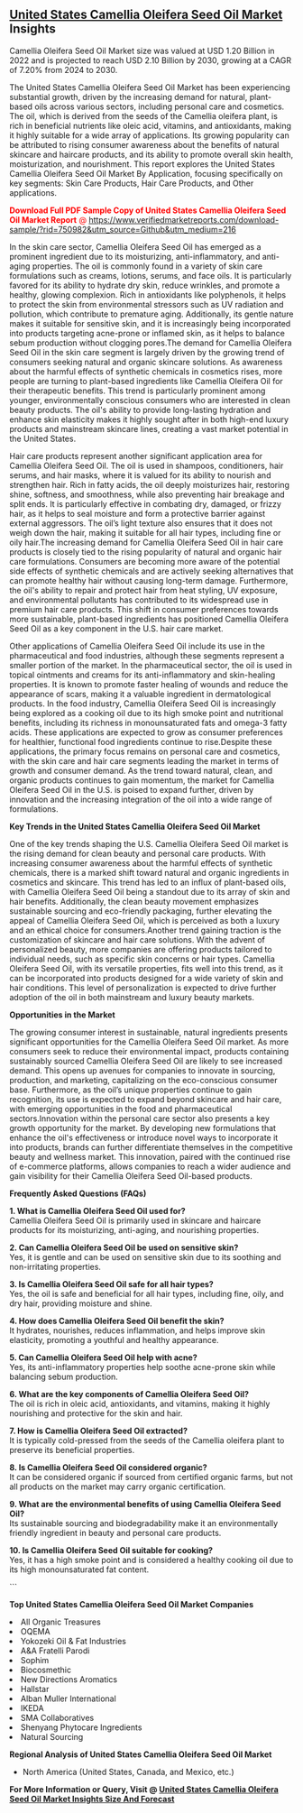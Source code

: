 <h2><a href="https://www.verifiedmarketreports.com/download-sample/?rid=750982&amp;utm_source=Github&amp;utm_medium=216" target="_blank">United States Camellia Oleifera Seed Oil Market</a> Insights</h2><p>Camellia Oleifera Seed Oil Market size was valued at USD 1.20 Billion in 2022 and is projected to reach USD 2.10 Billion by 2030, growing at a CAGR of 7.20% from 2024 to 2030.</p><p><p>The United States Camellia Oleifera Seed Oil Market has been experiencing substantial growth, driven by the increasing demand for natural, plant-based oils across various sectors, including personal care and cosmetics. The oil, which is derived from the seeds of the Camellia oleifera plant, is rich in beneficial nutrients like oleic acid, vitamins, and antioxidants, making it highly suitable for a wide array of applications. Its growing popularity can be attributed to rising consumer awareness about the benefits of natural skincare and haircare products, and its ability to promote overall skin health, moisturization, and nourishment. This report explores the United States Camellia Oleifera Seed Oil Market By Application, focusing specifically on key segments: Skin Care Products, Hair Care Products, and Other applications. <p><span class=""><span style="color: #ff0000;"><strong>Download Full PDF Sample Copy of United States Camellia Oleifera Seed Oil Market Report</strong> @ </span><a href="https://www.verifiedmarketreports.com/download-sample/?rid=750982&amp;utm_source=Github&amp;utm_medium=216" target="_blank">https://www.verifiedmarketreports.com/download-sample/?rid=750982&amp;utm_source=Github&amp;utm_medium=216</a></span></p></p><p>In the skin care sector, Camellia Oleifera Seed Oil has emerged as a prominent ingredient due to its moisturizing, anti-inflammatory, and anti-aging properties. The oil is commonly found in a variety of skin care formulations such as creams, lotions, serums, and face oils. It is particularly favored for its ability to hydrate dry skin, reduce wrinkles, and promote a healthy, glowing complexion. Rich in antioxidants like polyphenols, it helps to protect the skin from environmental stressors such as UV radiation and pollution, which contribute to premature aging. Additionally, its gentle nature makes it suitable for sensitive skin, and it is increasingly being incorporated into products targeting acne-prone or inflamed skin, as it helps to balance sebum production without clogging pores.The demand for Camellia Oleifera Seed Oil in the skin care segment is largely driven by the growing trend of consumers seeking natural and organic skincare solutions. As awareness about the harmful effects of synthetic chemicals in cosmetics rises, more people are turning to plant-based ingredients like Camellia Oleifera Oil for their therapeutic benefits. This trend is particularly prominent among younger, environmentally conscious consumers who are interested in clean beauty products. The oil's ability to provide long-lasting hydration and enhance skin elasticity makes it highly sought after in both high-end luxury products and mainstream skincare lines, creating a vast market potential in the United States.</p><p>Hair care products represent another significant application area for Camellia Oleifera Seed Oil. The oil is used in shampoos, conditioners, hair serums, and hair masks, where it is valued for its ability to nourish and strengthen hair. Rich in fatty acids, the oil deeply moisturizes hair, restoring shine, softness, and smoothness, while also preventing hair breakage and split ends. It is particularly effective in combating dry, damaged, or frizzy hair, as it helps to seal moisture and form a protective barrier against external aggressors. The oil’s light texture also ensures that it does not weigh down the hair, making it suitable for all hair types, including fine or oily hair.The increasing demand for Camellia Oleifera Seed Oil in hair care products is closely tied to the rising popularity of natural and organic hair care formulations. Consumers are becoming more aware of the potential side effects of synthetic chemicals and are actively seeking alternatives that can promote healthy hair without causing long-term damage. Furthermore, the oil's ability to repair and protect hair from heat styling, UV exposure, and environmental pollutants has contributed to its widespread use in premium hair care products. This shift in consumer preferences towards more sustainable, plant-based ingredients has positioned Camellia Oleifera Seed Oil as a key component in the U.S. hair care market.</p><p>Other applications of Camellia Oleifera Seed Oil include its use in the pharmaceutical and food industries, although these segments represent a smaller portion of the market. In the pharmaceutical sector, the oil is used in topical ointments and creams for its anti-inflammatory and skin-healing properties. It is known to promote faster healing of wounds and reduce the appearance of scars, making it a valuable ingredient in dermatological products. In the food industry, Camellia Oleifera Seed Oil is increasingly being explored as a cooking oil due to its high smoke point and nutritional benefits, including its richness in monounsaturated fats and omega-3 fatty acids. These applications are expected to grow as consumer preferences for healthier, functional food ingredients continue to rise.Despite these applications, the primary focus remains on personal care and cosmetics, with the skin care and hair care segments leading the market in terms of growth and consumer demand. As the trend toward natural, clean, and organic products continues to gain momentum, the market for Camellia Oleifera Seed Oil in the U.S. is poised to expand further, driven by innovation and the increasing integration of the oil into a wide range of formulations.</p><p><strong>Key Trends in the United States Camellia Oleifera Seed Oil Market</strong></p><p>One of the key trends shaping the U.S. Camellia Oleifera Seed Oil market is the rising demand for clean beauty and personal care products. With increasing consumer awareness about the harmful effects of synthetic chemicals, there is a marked shift toward natural and organic ingredients in cosmetics and skincare. This trend has led to an influx of plant-based oils, with Camellia Oleifera Seed Oil being a standout due to its array of skin and hair benefits. Additionally, the clean beauty movement emphasizes sustainable sourcing and eco-friendly packaging, further elevating the appeal of Camellia Oleifera Seed Oil, which is perceived as both a luxury and an ethical choice for consumers.Another trend gaining traction is the customization of skincare and hair care solutions. With the advent of personalized beauty, more companies are offering products tailored to individual needs, such as specific skin concerns or hair types. Camellia Oleifera Seed Oil, with its versatile properties, fits well into this trend, as it can be incorporated into products designed for a wide variety of skin and hair conditions. This level of personalization is expected to drive further adoption of the oil in both mainstream and luxury beauty markets.</p><p><strong>Opportunities in the Market</strong></p><p>The growing consumer interest in sustainable, natural ingredients presents significant opportunities for the Camellia Oleifera Seed Oil market. As more consumers seek to reduce their environmental impact, products containing sustainably sourced Camellia Oleifera Seed Oil are likely to see increased demand. This opens up avenues for companies to innovate in sourcing, production, and marketing, capitalizing on the eco-conscious consumer base. Furthermore, as the oil’s unique properties continue to gain recognition, its use is expected to expand beyond skincare and hair care, with emerging opportunities in the food and pharmaceutical sectors.Innovation within the personal care sector also presents a key growth opportunity for the market. By developing new formulations that enhance the oil's effectiveness or introduce novel ways to incorporate it into products, brands can further differentiate themselves in the competitive beauty and wellness market. This innovation, paired with the continued rise of e-commerce platforms, allows companies to reach a wider audience and gain visibility for their Camellia Oleifera Seed Oil-based products.</p><p><strong>Frequently Asked Questions (FAQs)</strong></p><p><strong>1. What is Camellia Oleifera Seed Oil used for?</strong><br>Camellia Oleifera Seed Oil is primarily used in skincare and haircare products for its moisturizing, anti-aging, and nourishing properties.</p><p><strong>2. Can Camellia Oleifera Seed Oil be used on sensitive skin?</strong><br>Yes, it is gentle and can be used on sensitive skin due to its soothing and non-irritating properties.</p><p><strong>3. Is Camellia Oleifera Seed Oil safe for all hair types?</strong><br>Yes, the oil is safe and beneficial for all hair types, including fine, oily, and dry hair, providing moisture and shine.</p><p><strong>4. How does Camellia Oleifera Seed Oil benefit the skin?</strong><br>It hydrates, nourishes, reduces inflammation, and helps improve skin elasticity, promoting a youthful and healthy appearance.</p><p><strong>5. Can Camellia Oleifera Seed Oil help with acne?</strong><br>Yes, its anti-inflammatory properties help soothe acne-prone skin while balancing sebum production.</p><p><strong>6. What are the key components of Camellia Oleifera Seed Oil?</strong><br>The oil is rich in oleic acid, antioxidants, and vitamins, making it highly nourishing and protective for the skin and hair.</p><p><strong>7. How is Camellia Oleifera Seed Oil extracted?</strong><br>It is typically cold-pressed from the seeds of the Camellia oleifera plant to preserve its beneficial properties.</p><p><strong>8. Is Camellia Oleifera Seed Oil considered organic?</strong><br>It can be considered organic if sourced from certified organic farms, but not all products on the market may carry organic certification.</p><p><strong>9. What are the environmental benefits of using Camellia Oleifera Seed Oil?</strong><br>Its sustainable sourcing and biodegradability make it an environmentally friendly ingredient in beauty and personal care products.</p><p><strong>10. Is Camellia Oleifera Seed Oil suitable for cooking?</strong><br>Yes, it has a high smoke point and is considered a healthy cooking oil due to its high monounsaturated fat content.</p>```</p><p><strong>Top United States Camellia Oleifera Seed Oil Market Companies</strong></p><div data-test-id=""><p><li>All Organic Treasures</li><li> OQEMA</li><li> Yokozeki Oil & Fat Industries</li><li> A&A Fratelli Parodi</li><li> Sophim</li><li> Biocosmethic</li><li> New Directions Aromatics</li><li> Hallstar</li><li> Alban Muller International</li><li> IKEDA</li><li> SMA Collaboratives</li><li> Shenyang Phytocare Ingredients</li><li> Natural Sourcing</li></p><div><strong>Regional Analysis of&nbsp;United States Camellia Oleifera Seed Oil Market</strong></div><ul><li dir="ltr"><p dir="ltr">North America&nbsp;(United States, Canada, and Mexico, etc.)</p></li></ul><p><strong>For More Information or Query, Visit @&nbsp;</strong><strong><a href="https://www.verifiedmarketreports.com/product/camellia-oleifera-seed-oil-market/?utm_source=Github&amp;utm_medium=216" target="_blank">United States Camellia Oleifera Seed Oil Market Insights Size And Forecast</a></strong></p></div>

